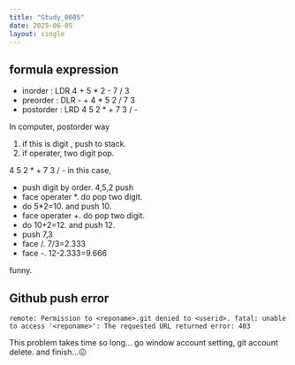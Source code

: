 ```yaml
---
title: "Study_0605"
date: 2025-06-05
layout: single
---
```


## formula expression
- inorder : LDR 4 + 5 * 2 - 7 / 3
- preorder : DLR - + 4 * 5 2 / 7 3
- postorder : LRD 4 5 2 * + 7 3 / -

In computer, postorder way
1. if this is digit , push to stack.
2. if operater, two digit pop. 

4 5 2 * + 7 3 / -
in this case,
- push digit by order. 4,5,2 push
- face operater *. do pop two digit.
- do 5*2=10. and push 10.
- face operater +. do pop two digit.
- do 10+2=12. and push 12.
- push 7,3
- face /. 7/3=2.333
- face -. 12-2.333=9.666

funny.

## Github push error
```
remote: Permission to <reponame>.git denied to <userid>. fatal: unable to access '<reponame>': The requested URL returned error: 403
```

This problem takes time so long...
go window account setting, git account delete. and finish...😖

